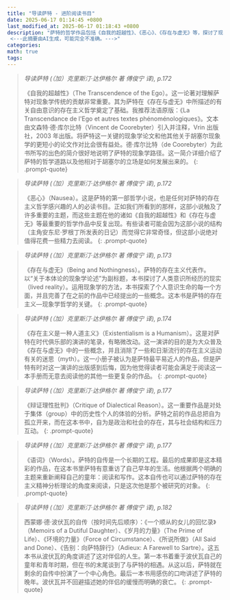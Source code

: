 ```yaml
---
title: "导读萨特 - 进阶阅读书目"
date: 2025-06-17 01:14:45 +0800
last_modified_at: 2025-06-17 01:18:43 +0800
description: "萨特的哲学作品包括《自我的超越性》、《恶心》、《存在与虚无》等，探讨了现象学、存在主义及自由意识等主题，奠定了其哲学基础。同时，他的自传《语词》和波伏瓦的自传系列从不同角度回顾了两人的人生与思想发展。
 <---此摘要由AI生成，可能完全不准确。--->"
categories: 
math: true
tags: 
---
```


>*导读萨特 (（加）克里斯汀·达伊格尔 著 傅俊宁 译), p.172*
>
>《自我的超越性》（The Transcendence of the Ego）。这一论著对理解萨特对现象学传统的贡献非常重要。其为萨特在《存在与虚无》中所描述的有关自由意识的存在主义哲学奠定了基础。我推荐法语原版：《La Transcendance de l'Ego et autres textes phénoménologiques》。文本由文森特·德·库尔比特（Vincent de Coorebyter）引入并注释，Vrin 出版社，2003 年出版。将萨特这一关键的现象学论文和他其他关于胡塞尔现象学的更短小的论文作对比会很有益处。德·库尔比特（de Coorebyter）为此书所写的出色的简介很好地说明了萨特的现象学路径。这一简介详细介绍了萨特的哲学道路以及他相对于胡塞尔的立场是如何发展出来的。
{: .prompt-quote}

>*导读萨特 (（加）克里斯汀·达伊格尔 著 傅俊宁 译), p.172*
>
>《恶心》（Nausea）。这是萨特的第一部哲学小说，也是任何对萨特的存在主义哲学感兴趣的人的必读书目。正如我们所看到的那样，这部小说触及了许多重要的主题，而这些主题在他的诸如《自我的超越性》和《存在与虚无》等最重要的哲学作品中反复出现。有些读者可能会因为这部小说的结构（主角安东尼·罗根丁所发表的日记）而觉得它非常奇怪，但这部小说绝对值得花费一些精力去阅读。
{: .prompt-quote}

>*导读萨特 (（加）克里斯汀·达伊格尔 著 傅俊宁 译), p.173*
>
>《存在与虚无》（Being and Nothingness）。萨特的存在主义代表作。以“关于本体论的现象学论述”为副标题，本书探讨了人类意识所经历的现实（lived reality）。运用现象学的方法，本书探索了个人意识生命的每一个方面，并且完善了在之前的作品中已经提出的一些概念。这本书是萨特的存在主义—现象学哲学的关键。
{: .prompt-quote}

>*导读萨特 (（加）克里斯汀·达伊格尔 著 傅俊宁 译), p.174*
>
>《存在主义是一种人道主义》（Existentialism is a Humanism）。这是对萨特在时代俱乐部的演讲的笔录，有略微改动。这一演讲的目的是为大众普及《存在与虚无》中的一些概念，并且消除了一些和日渐流行的存在主义运动有关的迷思（myth）。这一小册子被认为是萨特最平易近人的作品，但是萨特有时对这一演讲的出版感到后悔，因为他觉得读者可能会满足于阅读这一本手册而无意去阅读他的其他一些更复杂的作品。
{: .prompt-quote}

>*导读萨特 (（加）克里斯汀·达伊格尔 著 傅俊宁 译), p.177*
>
>《辩证理性批判》（Critique of Dialectical Reason）。这一重要作品是对处于集体（group）中的历史性个人的体验的分析。萨特之前的作品总把自为孤立开来，而在这本书中，自为是政治和社会的存在，其与社会结构和压力互动。
{: .prompt-quote}

>*导读萨特 (（加）克里斯汀·达伊格尔 著 傅俊宁 译), p.177*
>
>《语词》（Words）。萨特的自传是一个长期的工程。最后的成果即是这本精彩的作品，在这本书里萨特有意重访了自己早年的生活。他根据两个明确的主题来重新阐释自己的童年：阅读和写作。这本自传也可以通过萨特的存在主义精神分析理论的角度来阅读，只是这次他是那个被研究的对象。
{: .prompt-quote}

>*导读萨特 (（加）克里斯汀·达伊格尔 著 傅俊宁 译), p.182*
>
>西蒙娜·德·波伏瓦的自传（按时间先后顺序）：《一个顺从的女儿的回忆录》（Memoirs of a Dutiful Daughter）、《岁月的力量》（The Prime of Life）、《环境的力量》（Force of Circumstance）、《所说所做》（All Said and Done）、《告别：向萨特辞行》（Adieux: A Farewell to Sartre）。这五本书从波伏瓦的角度讲述了这对伴侣的人生。第一本书着重于波伏瓦自己的童年和青年时期，但在书的末尾谈到了与萨特的相遇。从这以后，萨特就在剩余的自传中扮演了一个中心角色。最后一本书用感伤的口吻讲述了萨特的晚年。波伏瓦并不回避描述她的伴侣的缓慢而明确的衰亡。
{: .prompt-quote}

